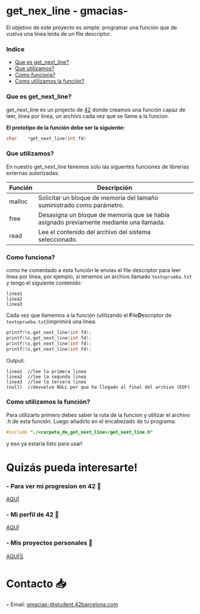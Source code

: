 # get_nex_line - gmacias-
El objetivo de este proyecto es simple: programar una función que de vuelva una línea leída de un file descriptor.
### Indice
* [Que es get_next_line?](#que-es-get_next_line)
* [Que utilizamos?](#que-utilizamos)
* [Como funciona?](#como-funciona)
* [Como utilizamos la función?](#como-utilizamos-la-función)

### Que es get_next_line?
get_next_line es un projecto de [42][1] donde creamos una función capaz de leer, linea por linea, un archivo cada vez que
se llame a la funcion.

<b>El prototipo de la función debe ser la siguiente:</b>

```C
char	*get_next_line(int fd)
```

### Que utilizamos?
En nuestro get_next_line tenemos solo las siguentes funciones de librerias externas autorizadas:

| Función  | Descripción														 			|
|-------|-----------------------------------------------------------------------------------|
| malloc | Solicitar un bloque de memoria del tamaño suministrado como parámetro.     													|
| free | Desasigna un bloque de memoria que se había asignado previamente mediante una llamada. 											|
| read |  Lee el contenido del archivo del sistema seleccionado.               									|


### Como funciona?

como he comentado a esta función le envias el file descriptor para leer linea por linea, por ejemplo, si tenemos un archivo
llamado `textoprueba.txt` y tengo el siguiente contenido:  

	linea1  
 	linea2  
  	linea3

Cada vez que llamemos a la función (utilizando el **F**ile**D**escriptor de `textoprueba.txt`)imprimirá una linea:
```C
printf(%s,get_next_line(int fd);
printf(%s,get_next_line(int fd);
printf(%s,get_next_line(int fd);
printf(%s,get_next_line(int fd);
```
Output:

	linea1  //lee la primera linea
	linea2  //lee la segunda linea
	linea3  //lee la tercera linea
	(null)  //devuelve NULL por que ha llegado al final del archivo (EOF)

### Como utilizamos la función?

Para utilizarlo primero debes saber la ruta de la funcion y utilizar el archivo .h de esta función. Luego añadirlo en el
encabezado de tu programa:

```C
#include "./<carpeta_de_get_next_line>/get_next_line.h"
```

y eso ya estaría listo para usar!

# Quizás pueda interesarte!

### - Para ver mi progresion en 42 🌠
[AQUÍ](https://github.com/gjmacias/42BCN)

### - Mi perfil de 42 👾
[AQUÍ](https://profile.intra.42.fr/users/gmacias-)

### - Mis proyectos personales 🧐
[AQUÍ🗒️](https://github.com/gjmacias/autoproyectos)

# Contacto 📥

◦ Email: gmacias-@student.42barcelona.com

[1]: https://www.42barcelona.com/ "42 BCN"
